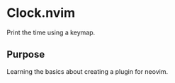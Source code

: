# Clock.nvim

Print the time using a keymap.

## Purpose

Learning the basics about creating a plugin for neovim.
